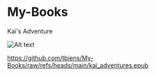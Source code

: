 # My-Books

Kai's Adventure

![Alt text]([/path/to/img.jpg](https://github.com/tbiens/My-Books/blob/main/book1cover.png?raw=true))

<https://github.com/tbiens/My-Books/raw/refs/heads/main/kai_adventures.epub>
